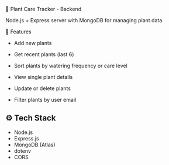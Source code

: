 🌿 Plant Care Tracker - Backend

Node.js + Express server with MongoDB for managing plant data.

🚀 Features
-  Add new plants

-  Get recent plants (last 6)

-  Sort plants by watering frequency or care level

-  View single plant details

-  Update or delete plants

-  Filter plants by user email

## ⚙️ Tech Stack
-  Node.js
-  Express.js
-  MongoDB (Atlas)
-  dotenv
-  CORS
